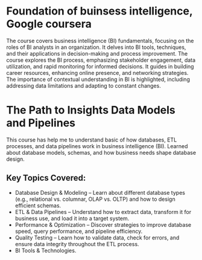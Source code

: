 # Foundation of buinsess intelligence, Google coursera
The course covers business intelligence (BI) fundamentals, focusing on the roles of BI analysts in an organization. It delves into BI tools, techniques, and their applications in decision-making and process improvement. The course explores the BI process, emphasizing stakeholder engagement, data utilization, and rapid monitoring for informed decisions. 
It guides in building career resources, enhancing online presence, and networking strategies. The importance of contextual understanding in BI is highlighted, including addressing data limitations and adapting to constant changes. 

# The Path to Insights Data Models and Pipelines
This course has help me to understand basic of how databases, ETL processes, and data pipelines work in business intelligence (BI). Learned about database models, schemas, and how business needs shape database design.
## Key Topics Covered:
- Database Design & Modeling – Learn about different database types (e.g., relational vs. columnar, OLAP vs. OLTP) and how to design efficient schemas.
- ETL & Data Pipelines – Understand how to extract data, transform it for business use, and load it into a target system.
- Performance & Optimization – Discover strategies to improve database speed, query performance, and pipeline efficiency.
- Quality Testing – Learn how to validate data, check for errors, and ensure data integrity throughout the ETL process.
- BI Tools & Technologies.
